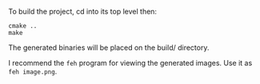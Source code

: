 To build the project, cd into its top level then:

```mkdir build/ && cd $_
cmake ..
make
```

The generated binaries will be placed on the build/ directory.

I recommend the `feh` program for viewing the generated images. Use it as ```feh image.png```.
